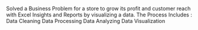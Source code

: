 Solved a Business Problem for a store to grow its profit and customer reach with Excel Insights and Reports by visualizing a data.
The Process Includes :
Data Cleaning
Data Processing
Data Analyzing
Data Visualization
